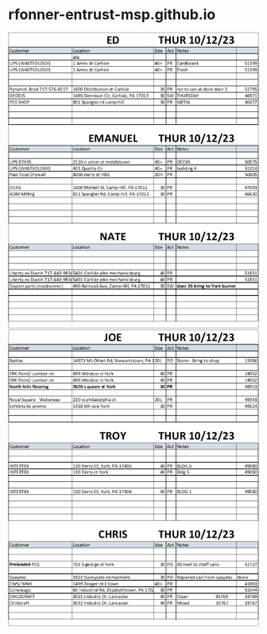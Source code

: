 # rfonner-entrust-msp.github.io
<body>
    <img src="Images/Page1Image.png" alt="Image 1">
    <img src="Images/Page2Image.png" alt="Image 2">    
</body>
